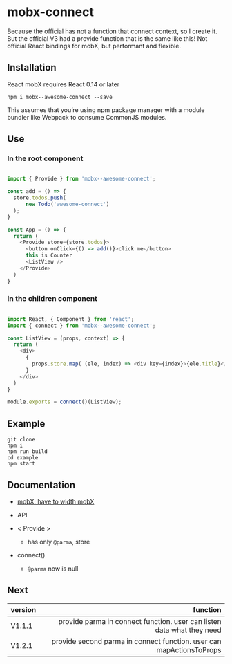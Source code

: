 # mobx-connect

Because the official has not a function that connect context, so I create it. But the official V3 had a provide function that is the same like this!
Not official React bindings for mobX, but performant and flexible.

## Installation

React mobX requires React 0.14 or later

    npm i mobx--awesome-connect --save

This assumes that you’re using npm package manager with a module bundler like Webpack to consume CommonJS modules.

## Use

### In the root component

```javascript

import { Provide } from 'mobx--awesome-connect';

const add = () => {
  store.todos.push(
      new Todo('awesome-connect')
  );
}

const App = () => {
  return (
    <Provide store={store.todos}>
      <button onClick={() => add()}>click me</button>
      this is Counter
      <ListView />
    </Provide>
  )
}

```

### In the children component

```javascript

import React, { Component } from 'react';
import { connect } from 'mobx--awesome-connect';

const ListView = (props, context) => {
  return (
    <div>
      {
        props.store.map( (ele, index) => <div key={index}>{ele.title}</div>)
      }
    </div>
  )
}

module.exports = connect()(ListView);

```

## Example

    git clone 
    npm i
    npm run build
    cd example 
    npm start
    

## Documentation

 - [mobX: have to width mobX]('http://mobxjs.github.io/mobx/')

 - API
  + < Provide >

    * has only `@parma`, store

  + connect()

    * `@parma` now is null

## Next

|version| function|
|:------|--------:|
|V1.1.1|provide parma in connect function. user can listen data what they need|
|V1.2.1|provide second parma in connect function. user can mapActionsToProps|
